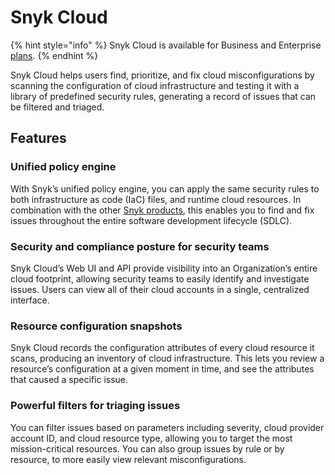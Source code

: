 # Snyk Cloud

{% hint style="info" %}
Snyk Cloud is available for Business and Enterprise [plans](https://snyk.io/plans/).
{% endhint %}

Snyk Cloud helps users find, prioritize, and fix cloud misconfigurations by scanning the configuration of cloud infrastructure and testing it with a library of predefined security rules, generating a record of issues that can be filtered and triaged.

## Features

### Unified policy engine

With Snyk’s unified policy engine, you can apply the same security rules to both infrastructure as code (IaC) files, and runtime cloud resources. In combination with the other [Snyk products](broken-reference), this enables you to find and fix issues throughout the entire software development lifecycle (SDLC).

### Security and compliance posture for security teams

Snyk Cloud’s Web UI and API provide visibility into an Organization’s entire cloud footprint, allowing security teams to easily identify and investigate issues. Users can view all of their cloud accounts in a single, centralized interface.

### Resource configuration snapshots

Snyk Cloud records the configuration attributes of every cloud resource it scans, producing an inventory of cloud infrastructure. This lets you review a resource’s configuration at a given moment in time, and see the attributes that caused a specific issue.

### Powerful filters for triaging issues

You can filter issues based on parameters including severity, cloud provider account ID, and cloud resource type, allowing you to target the most mission-critical resources. You can also group issues by rule or by resource, to more easily view relevant misconfigurations.
